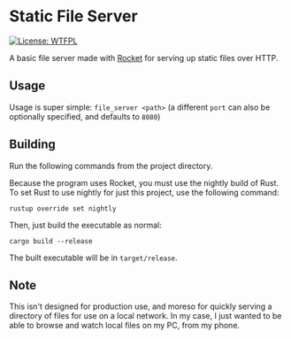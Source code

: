 # Static File Server
[![License: WTFPL](https://img.shields.io/badge/license-WTFPL-brightgreen.svg)](http://www.wtfpl.net/about/)

A basic file server made with [Rocket](https://rocket.rs/) for serving up static files over HTTP.

## Usage
Usage is super simple:
```file_server <path>```
(a different `port` can also be optionally specified, and defaults to `8080`)

## Building
Run the following commands from the project directory.

Because the program uses Rocket, you must use the nightly build of Rust. To set Rust to use nightly for just this project,
use the following command:
```
rustup override set nightly
```
Then, just build the executable as normal:
```
cargo build --release
```
The built executable will be in `target/release`.

## Note
This isn't designed for production use, and moreso for quickly serving a directory of files for use on a local network.
In my case, I just wanted to be able to browse and watch local files on my PC, from my phone.
